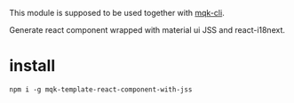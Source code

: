 This module is supposed to be used together with [mqk-cli](https://github.com/moqike/mqk-cli).

Generate react component wrapped with material ui JSS and react-i18next.

# install
```
npm i -g mqk-template-react-component-with-jss
```